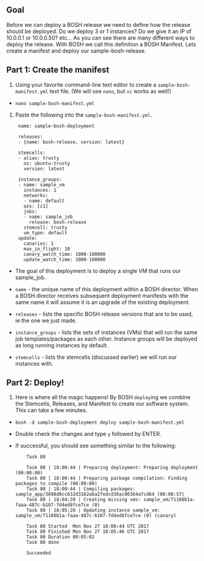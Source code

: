 ## Goal

Before we can deploy a BOSH release we need to define how the release should be deployed. Do we deploy 3 or 1 instances? Do we give it an IP of 10.0.0.1 or 10.0.0.50? etc...
As you can see there are many different ways to deploy the release. With BOSH we call this definition a BOSH Manifest. Lets create a manifest and deploy our sample-bosh-release.

## Part 1: Create the manifest

1. Using your favorite command-line text editor to create a `sample-bosh-manifest.yml` text file. (We will use `nano`, but `vi` works as well!)

  - `nano sample-bosh-manifest.yml`

1. Paste the following into the `sample-bosh-manifest.yml`.

        name: sample-bosh-deployment
        
        releases:
        - {name: bosh-release, version: latest}
        
        stemcells:
        - alias: trusty
          os: ubuntu-trusty
          version: latest
        
        instance_groups:
        - name: sample_vm
          instances: 1
          networks:
          - name: default
          azs: [z1]
          jobs:
          - name: sample_job
            release: bosh-release
          stemcell: trusty
          vm_type: default
        update:
          canaries: 1
          max_in_flight: 10
          canary_watch_time: 1000-100000
          update_watch_time: 1000-100000


  - The goal of this deployment is to deploy a single VM that runs our sample_job.

  - `name` - the unique name of this deployment within a BOSH director. When a BOSH director receives subsequent deployment manifests with the same name it will assume it is an upgrade of the existing deployment.

  - `releases` - lists the specific BOSH release versions that are to be used, ie the one we just made.

  - `instance_groups` - lists the sets of instances (VMs) that will run the same job templates/packages as each other. Instance groups will be deployed as long running instances by default.

  - `stemcells` - lists the stemcells (discussed earlier) we will run our instances with.

## Part 2: Deploy!

1. Here is where all the magic happens! By BOSH `deploy`ing we combine the Stemcells, Releases, and Manifest to create our software system. This can take a few minutes.

  - `bosh -d sample-bosh-deployment deploy sample-bosh-manifest.yml`

  - Double check the changes and type `y` followed by ENTER.

  - If successful, you should see something similar to the following:

            Task 80

            Task 80 | 18:00:44 | Preparing deployment: Preparing deployment (00:00:00)
            Task 80 | 18:00:44 | Preparing package compilation: Finding packages to compile (00:00:00)
            Task 80 | 18:00:44 | Compiling packages: sample_app/3698d0cc632d3162a6a2fedcd36ac00364a7cd64 (00:00:57)
            Task 80 | 18:04:39 | Creating missing vms: sample_vm/71160b1a-faaa-487c-b107-7d4ed8fce7ce (0)
            Task 80 | 18:05:28 | Updating instance sample_vm: sample_vm/71160b1a-faaa-487c-b107-7d4ed8fce7ce (0) (canary)

            Task 80 Started  Mon Nov 27 18:00:44 UTC 2017
            Task 80 Finished Mon Nov 27 18:05:46 UTC 2017
            Task 80 Duration 00:05:02
            Task 80 done

            Succeeded
